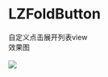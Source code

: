# LZFoldButton
自定义点击展开列表view
<br>效果图
<br>
<br>![](https://github.com/LQQZYY/LZFoldButton/blob/master/aaa.gif)
